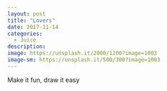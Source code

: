 ```yaml
---
layout: post
title: "Lovers"
date: 2017-11-14
categories:
  - Juice
description: 
image: https://unsplash.it/2000/1200?image=1003
image-sm: https://unsplash.it/500/300?image=1003
---
```

Make it fun, draw it easy

